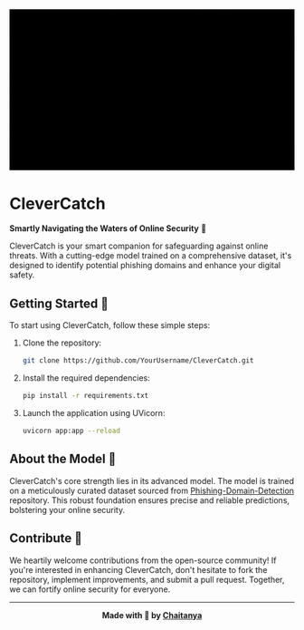 <div align="center">
  <img src="/image/read.gif" alt="CleverCatch Logo">
</div>

# CleverCatch

**Smartly Navigating the Waters of Online Security** 🌊

CleverCatch is your smart companion for safeguarding against online threats. With a cutting-edge model trained on a comprehensive dataset, it's designed to identify potential phishing domains and enhance your digital safety.

## Getting Started 🚀

To start using CleverCatch, follow these simple steps:

1. Clone the repository:
   ```sh
   git clone https://github.com/YourUsername/CleverCatch.git
   ```
2. Install the required dependencies:
    ```sh
    pip install -r requirements.txt
    ```
3. Launch the application using UVicorn:
    ```sh
    uvicorn app:app --reload
    ```

## About the Model 🧠
CleverCatch's core strength lies in its advanced model. The model is trained on a meticulously curated dataset sourced from [Phishing-Domain-Detection](https://github.com/AyushAI/Phishing-Domain-Detection) repository. This robust foundation ensures precise and reliable predictions, bolstering your online security.

## Contribute 🤝
We heartily welcome contributions from the open-source community! If you're interested in enhancing CleverCatch, don't hesitate to fork the repository, implement improvements, and submit a pull request. Together, we can fortify online security for everyone.

----

<div align="center">
  <b>Made with 💖 by <a href="https://github.com/Babban33">Chaitanya</a></b>
</div>
